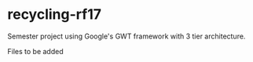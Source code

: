 # recycling-rf17
Semester project using Google's GWT framework with 3 tier architecture. 

Files to be added

